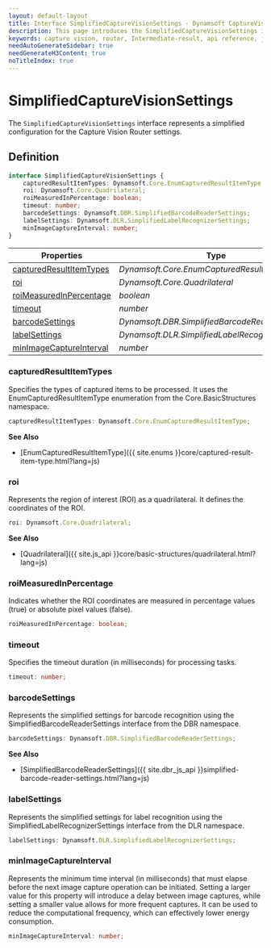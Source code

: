 ```yaml
---
layout: default-layout
title: Interface SimplifiedCaptureVisionSettings - Dynamsoft CaptureVisionRouter Module JS Edition API Reference v2.0.20
description: This page introduces the SimplifiedCaptureVisionSettings interface in Dynamsoft CaptureVisionRouter Module JS Edition v2.0.20.
keywords: capture vision, router, Intermediate-result, api reference, javascript, js
needAutoGenerateSidebar: true
needGenerateH3Content: true
noTitleIndex: true
---
```


# SimplifiedCaptureVisionSettings

The `SimplifiedCaptureVisionSettings` interface represents a simplified configuration for the Capture Vision Router settings.

## Definition

```typescript
interface SimplifiedCaptureVisionSettings {
    capturedResultItemTypes: Dynamsoft.Core.EnumCapturedResultItemType;
    roi: Dynamsoft.Core.Quadrilateral;
    roiMeasuredInPercentage: boolean;
    timeout: number;
    barcodeSettings: Dynamsoft.DBR.SimplifiedBarcodeReaderSettings;
    labelSettings: Dynamsoft.DLR.SimplifiedLabelRecognizerSettings;
    minImageCaptureInterval: number;
}
```

| Properties                                          | Type                                                        |
| --------------------------------------------------- | ----------------------------------------------------------- |
| [capturedResultItemTypes](#capturedresultitemtypes) | *Dynamsoft.Core.EnumCapturedResultItemType* |
| [roi](#roi)                                         | *Dynamsoft.Core.Quadrilateral*              |
| [roiMeasuredInPercentage](#roimeasuredinpercentage) | *boolean*                                                   |
| [timeout](#timeout)                                 | *number*                                                    |
| [barcodeSettings](#barcodesettings)                 | *Dynamsoft.DBR.SimplifiedBarcodeReaderSettings*             |
| [labelSettings](#labelsettings)                     | *Dynamsoft.DLR.SimplifiedLabelRecognizerSettings*           |
| [minImageCaptureInterval](#minimagecaptureinterval) | *number*                                                    |

### capturedResultItemTypes

Specifies the types of captured items to be processed. It uses the EnumCapturedResultItemType enumeration from the Core.BasicStructures namespace.

```typescript
capturedResultItemTypes: Dynamsoft.Core.EnumCapturedResultItemType;
```

**See Also**

* [EnumCapturedResultItemType]({{ site.enums }}core/captured-result-item-type.html?lang=js)

### roi

 Represents the region of interest (ROI) as a quadrilateral. It defines the coordinates of the ROI.

```typescript
roi: Dynamsoft.Core.Quadrilateral;
```

**See Also**

* [Quadrilateral]({{ site.js_api }}core/basic-structures/quadrilateral.html?lang=js)

### roiMeasuredInPercentage

Indicates whether the ROI coordinates are measured in percentage values (true) or absolute pixel values (false).

```typescript
roiMeasuredInPercentage: boolean;
```

### timeout

Specifies the timeout duration (in milliseconds) for processing tasks.

```typescript
timeout: number;
```

### barcodeSettings

Represents the simplified settings for barcode recognition using the SimplifiedBarcodeReaderSettings interface from the DBR namespace.

```typescript
barcodeSettings: Dynamsoft.DBR.SimplifiedBarcodeReaderSettings;
```

**See Also**

* [SimplifiedBarcodeReaderSettings]({{ site.dbr_js_api }}simplified-barcode-reader-settings.html?lang=js)

### labelSettings

Represents the simplified settings for label recognition using the SimplifiedLabelRecognizerSettings interface from the DLR namespace.

```typescript
labelSettings: Dynamsoft.DLR.SimplifiedLabelRecognizerSettings;
```

### minImageCaptureInterval

Represents the minimum time interval (in milliseconds) that must elapse before the next image capture operation can be initiated. Setting a larger value for this property will introduce a delay between image captures, while setting a smaller value allows for more frequent captures. It can be used to reduce the computational frequency, which can effectively lower energy consumption.

```typescript
minImageCaptureInterval: number;
```
